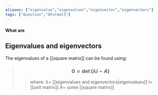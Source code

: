 ```yaml
---
aliases: ["eigenvalue","eigenvalues","eigenvector","eigenvectors"]
tags: ["Question","QFormat3"]
---
```


#### What are
## Eigenvalues and eigenvectors

The eigenvalues of a [[square matrix]] can be found using:
> ### $$ 0 = \det ( \lambda I - A) $$ 
>> where:
>> $\lambda=$ [[eigenvalues and eigenvectors|eigenvalues]] 
>> $I=$ [[unit matrix]]
>> $A=$ some [[square matrix]]

